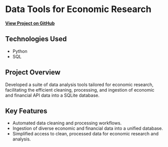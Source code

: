 # Data Tools for Economic Research

**[View Project on GitHub](https://github.com/Grow-Myelin/dataTools)**

## Technologies Used
- Python
- SQL

## Project Overview
Developed a suite of data analysis tools tailored for economic research, facilitating the efficient cleaning, processing, and ingestion of economic and financial API data into a SQLite database.

## Key Features
- Automated data cleaning and processing workflows.
- Ingestion of diverse economic and financial data into a unified database.
- Simplified access to clean, processed data for economic research and analysis.
